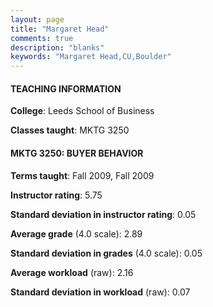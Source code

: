 ```yaml
---
layout: page
title: "Margaret Head" 
comments: true
description: "blanks"
keywords: "Margaret Head,CU,Boulder"
---
```

<head>
<script src="https://ajax.googleapis.com/ajax/libs/jquery/2.1.3/jquery.min.js"></script>
<script src="https://dl.dropboxusercontent.com/s/pc42nxpaw1ea4o9/highcharts.js?dl=0"></script>
<!-- <script src="../assets/js/highcharts.js"></script> -->
<style type="text/css">@font-face {
	font-family: "Bebas Neue";
	src: url(https://www.filehosting.org/file/details/544349/BebasNeue Regular.otf) format("opentype");
	}
	h1.Bebas { 
		font-family: "Bebas Neue", Verdana, Tahoma;
	}
</style>
</head>
	   
#### TEACHING INFORMATION

**College**: Leeds School of Business

**Classes taught**: MKTG 3250

#### MKTG 3250: BUYER BEHAVIOR

**Terms taught**: Fall 2009, Fall 2009

**Instructor rating**: 5.75

**Standard deviation in instructor rating**: 0.05

**Average grade** (4.0 scale): 2.89

**Standard deviation in grades** (4.0 scale): 0.05

**Average workload** (raw): 2.16

**Standard deviation in workload** (raw): 0.07


